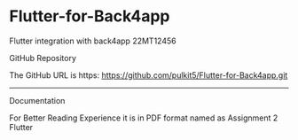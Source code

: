 # Flutter-for-Back4app
Flutter integration with back4app 22MT12456

GitHub Repository

The GitHub URL is https: https://github.com/pulkit5/Flutter-for-Back4app.git
************************
Documentation

For Better Reading Experience it is in PDF format named as Assignment 2 Flutter
